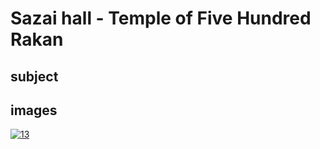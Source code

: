 # Sazai hall - Temple of Five Hundred Rakan

## subject

## images

[![13](https://upload.wikimedia.org/wikipedia/commons/thumb/4/41/Sazai_hall_-_500_Rakan_temples.jpg/290px-Sazai_hall_-_500_Rakan_temples.jpg)](https://en.wikipedia.org/wiki/File:Sazai_hall_-_500_Rakan_temples.jpg)
